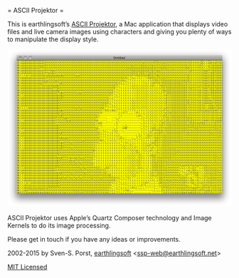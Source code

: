 = ASCII Projektor =

This is earthlingsoft’s [ASCII Projektor](http://earthlingsoft.net/ASCII%20Projektor/), a Mac application that displays video files and live camera images using characters and giving you plenty of ways to manipulate the display style.

![ASCII Projektor Screenshot](https://raw.githubusercontent.com/earthlingsoft/ASCII-Projektor/master/Screenshots/Homer%20Thompson.png)

ASCII Projektor uses Apple’s Quartz Composer technology and Image Kernels to do its image processing.

Please get in touch if you have any ideas or improvements.

2002-2015 by Sven-S. Porst, [earthlingsoft](http://earthlingsoft.net/) <[ssp-web@earthlingsoft.net](mailto:ssp-web@earthlingsoft.net?subject=ASCII%20Projektor)>

[MIT Licensed](License.text)